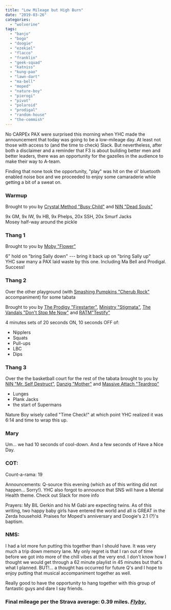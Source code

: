 ```yaml
---
title: "Low Mileage but High Burn"
date: "2019-03-26"
categories: 
  - "wolverine"
tags: 
  - "banjo"
  - "bogo"
  - "doogie"
  - "ezekiel"
  - "flacco"
  - "franklin"
  - "geek-squad"
  - "katniss"
  - "kung-pao"
  - "lawn-dart"
  - "ma-bell"
  - "moped"
  - "nature-boy"
  - "pierogi"
  - "pivot"
  - "polaroid"
  - "prodigal"
  - "random-house"
  - "the-commish"
---
```


No CARPEx PAX were surprised this morning when YHC made the announcement that today was going to be a low-mileage day. At least not those with access to (and the time to check) Slack. But nevertheless, after both a disclaimer and a reminder that F3 is about building better men and better leaders, there was an opportunity for the gazelles in the audience to make their way to A-team.

Finding that none took the opportunity, "play" was hit on the ol' bluetooth enabled noise box and we proceeded to enjoy some camaraderie while getting a bit of a sweat on.

### Warmup

Brought to you by [Crystal Method "Busy Child"](https://youtu.be/t6twhXA1Gyw) and [NIN "Dead Souls"](https://youtu.be/ilwuqVjynvI)

9x GM, 9x IW, 9x HB, 9x Phelps, 20x SSH, 20x Smurf Jacks  
Mosey half-way around the pickle

### Thang 1

Brought to you by [Moby "Flower"](https://youtu.be/41N6bKO-NVI)

6" hold on "bring Sally down" --- bring it back up on "bring Sally up"  
YHC saw many a PAX laid waste by this one. Including Ma Bell and Prodigal. Success!

### Thang 2

Over the other playground (with [Smashing Pumpkins "Cherub Rock"](https://youtu.be/q-KE9lvU810) accompaniment) for some tabata

Brought to you by [The Prodigy "Firestarter"](https://youtu.be/wmin5WkOuPw), [Ministry "Stigmata"](https://youtu.be/qxaPj19VnRA), [The Vandals "Don't Stop Me Now"](https://youtu.be/vHAa0zHps2E) and [RATM"Testify"](https://youtu.be/Q3dvbM6Pias)

4 minutes sets of 20 seconds ON, 10 seconds OFF of:

- Nipplers
- Squats
- Pull-ups
- LBC
- Dips

### Thang 3

Over the the basketball court for the rest of the tabata brought to you by [NIN "Mr. Self Destruct"](https://youtu.be/2nMv6IpJM2A), [Danzig "Mother"](https://youtu.be/Q7KLdET1lBM) and [Massive Attach "Teardrop"](https://youtu.be/u7K72X4eo_s)

- Lunges
- Plank Jacks
- the start of Supermans

Nature Boy wisely called "Time Check!" at which point YHC realized it was 6:14 and time to wrap this up.

### Mary

Um... we had 10 seconds of cool-down. And a few seconds of Have a Nice Day.

### COT:

Count-a-rama: 19

Announcements: Q-source this evening (which as of this writing did not happen... Sorry!). YHC also forgot to announce that SNS will have a Mental Health theme. Check out Slack for more info

Prayers: My BIL Gerkin and his M Gabi are expecting twins. As of this writing, two happy baby girls have entered the world and all is GREAT in the Zerda household. Praises for Moped's anniversary and Doogie's 2.1 (?)'s baptism.

### NMS:

I had a lot more fun putting this together than I should have. It was very much a trip down memory lane. My only regret is that I ran out of time before we got into more of the chill vibes at the very end. I don't know how I thought we would get through a 62 minute playlist in 45 minutes but that's what I planned. BUT!... a thought has occurred for future Q's and I hope to enjoy putting that musical accompaniment together as well.

Really good to have the opportunity to hang together with this group of fantastic guys and dare I say friends.

### Final mileage per the Strava average: 0.39 miles. [_Flyby_.](https://labs.strava.com/flyby/viewer/#2239257365?c=dnrgtb67&z=J&t=1ScA1e&a=FVt4hX5xeYWRW3qF)
